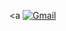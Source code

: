 
<a
[![Gmail](https://img.shields.io/badge/Gmail-D14836?style=for-the-badge&logo=gmail&logoColor=white)](mailto:gustjr8293@gmail.com)


